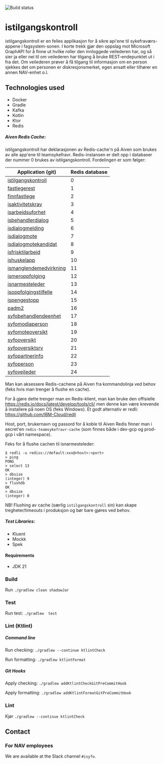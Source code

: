 ![Build status](https://github.com/navikt/istilgangskontroll/workflows/main/badge.svg?branch=master)

# istilgangskontroll

istilgangskontroll er en felles applikasjon for å sikre api'ene til sykefraværs-appene i fagsystem-sonen.
I korte trekk gjør den oppslag mot Microsoft GraphAPI for å finne ut hvilke roller den innloggede veilederen har,
og så sier ja eller nei til om veilederen har tilgang å bruke REST-endepunktet ut i fra det. Om veilederen prøver å få
tilgang til informasjon om en person sjekkes det om personen er diskresjonsmerket, egen ansatt eller tilhører en annen NAV-enhet o.l.

## Technologies used

* Docker
* Gradle
* Kafka
* Kotlin
* Ktor
* Redis

##### Aiven Redis Cache:

istilgangskontroll har deklarasjonen av Redis-cache'n på Aiven som brukes av alle 
app'ene til teamsykefravr. Redis-instansen er delt opp i databaser der nummer 0 
brukes av istilgangskontroll. Fordelingen er som følger:  

Application (git)                                                                             | Redis database                         
--------------------------------------------------------------------------------------------- | --------------
[istilgangskontroll](https://github.com/navikt/istilgangskontroll)                            | 0
[fastlegerest](https://github.com/navikt/fastlegerest)                                        | 1
[finnfastlege](https://github.com/navikt/finnfastlege)                                        | 2
[isaktivitetskrav](https://github.com/navikt/isaktivitetskrav)                                | 3
[isarbeidsuforhet](https://github.com/navikt/isarbeidsuforhet)                                | 4
[isbehandlerdialog](https://github.com/navikt/isbehandlerdialog)                              | 5
[isdialogmelding](https://github.com/navikt/isdialogmelding)                                  | 6
[isdialogmote](https://github.com/navikt/isdialogmote)                                        | 7
[isdialogmotekandidat](https://github.com/navikt/isdialogmotekandidat)                        | 8
[isfrisktilarbeid](https://github.com/navikt/isfrisktilarbeid)                                | 9
[ishuskelapp](https://github.com/navikt/ishuskelapp)                                          | 10
[ismanglendemedvirkning](https://github.com/navikt/ismanglendemedvirkning)                    | 11
[ismeroppfolging](https://github.com/navikt/ismeroppfolging)                                  | 12
[isnarmesteleder](https://github.com/navikt/isnarmesteleder)                                  | 13
[isoppfolgingstilfelle](https://github.com/navikt/isoppfolgingstilfelle)                      | 14
[ispengestopp](https://github.com/navikt/ispengestopp)                                        | 15
[padm2](https://github.com/navikt/padm2)                                                      | 16
[syfobehandlendeenhet](https://github.com/navikt/syfobehandlendeenhet)                        | 17
[syfomodiaperson](https://github.com/navikt/syfomodiaperson)                                  | 18
[syfomoteoversikt](https://github.com/navikt/syfomoteoversikt)                                | 19
[syfooversikt](https://github.com/navikt/syfooversikt)                                        | 20
[syfooversiktsrv](https://github.com/navikt/syfooversiktsrv)                                  | 21
[syfopartnerinfo](https://github.com/navikt/syfopartnerinfo)                                  | 22
[syfoperson](https://github.com/navikt/syfoperson)                                            | 23
[syfoveileder](https://github.com/navikt/syfoveileder)                                        | 24

Man kan aksessere Redis-cachene på Aiven fra kommandolinja ved behov (feks hvis man trenger å flushe en cache).

For å gjøre dette trenger man en Redis-klient, man kan bruke den offisielle https://redis.io/docs/latest/develop/tools/cli/ 
men denne kan være krevende å installere på noen OS (feks Windows). Et godt alternativ er redli:
https://github.com/IBM-Cloud/redli

Host, port, brukernavn og passord for å koble til Aiven Redis finner man i secret'en `redis-teamsykefravr-cache` 
(som finnes både i dev-gcp og prod-gcp i vårt namespace).

Feks for å flushe cachen til isnarmesteleder:
```
$ redli -u rediss://default:xxx@<host>:<port>
> ping
PONG
> select 13
OK
> dbsize
(integer) 9
> flushdb
OK
> dbsize
(integer) 0
```

NB! Flushing av cache (særlig `istilgangskontroll` sin) kan skape tregheter/timeouts i produksjon og bør bare gjøres ved behov.

##### Test Libraries:

* Kluent
* Mockk
* Spek

#### Requirements

* JDK 21

### Build

Run `./gradlew clean shadowJar`

### Test
Run test: `./gradlew  test`


### Lint (Ktlint)
##### Command line
Run checking: `./gradlew --continue ktlintCheck`

Run formatting: `./gradlew ktlintFormat`

##### Git Hooks
Apply checking: `./gradlew addKtlintCheckGitPreCommitHook`

Apply formatting: `./gradlew addKtlintFormatGitPreCommitHook`

### Lint

Kjør `./gradlew --continue ktlintCheck`


## Contact

### For NAV employees

We are available at the Slack channel `#isyfo`.
